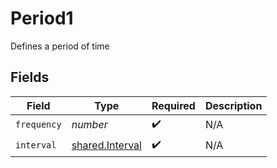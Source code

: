 # Period1

Defines a period of time


## Fields

| Field                                                     | Type                                                      | Required                                                  | Description                                               |
| --------------------------------------------------------- | --------------------------------------------------------- | --------------------------------------------------------- | --------------------------------------------------------- |
| `frequency`                                               | *number*                                                  | :heavy_check_mark:                                        | N/A                                                       |
| `interval`                                                | [shared.Interval](../../../sdk/models/shared/interval.md) | :heavy_check_mark:                                        | N/A                                                       |